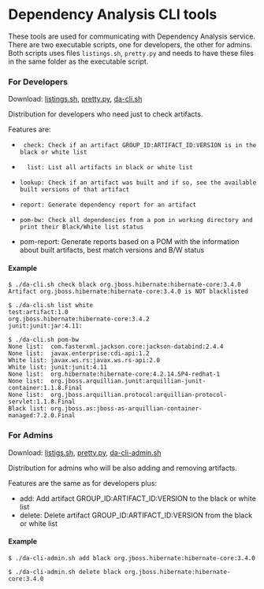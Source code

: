 # Dependency Analysis CLI tools

These tools are used for communicating with Dependency Analysis service. There are two executable
scripts, one for developers, the other for admins. Both scripts uses files `listings.sh`, `pretty.py` and needs to
have these files in the same folder as the executable script.

### For Developers
Download: [listings.sh](https://raw.githubusercontent.com/project-ncl/dependency-analysis/master/cli/listings.sh),
[pretty.py](https://raw.githubusercontent.com/project-ncl/dependency-analysis/master/cli/pretty.py),
[da-cli.sh](https://raw.githubusercontent.com/project-ncl/dependency-analysis/master/cli/da-cli.sh)

Distribution for developers who need just to check artifacts.

Features are:
*      check: Check if an artifact GROUP_ID:ARTIFACT_ID:VERSION is in the black or white list
*       list: List all artifacts in black or white list
*     lookup: Check if an artifact was built and if so, see the available built versions of that artifact
*     report: Generate dependency report for an artifact
*     pom-bw: Check all dependencies from a pom in working directory and print their Black/White list status
* pom-report: Generate reports based on a POM with the information about built artifacts, best match versions
  and B/W status

#### Example
```
$ ./da-cli.sh check black org.jboss.hibernate:hibernate-core:3.4.0
Artifact org.jboss.hibernate:hibernate-core:3.4.0 is NOT blacklisted
```
```
$ ./da-cli.sh list white
test:artifact:1.0
org.jboss.hibernate:hibernate-core:3.4.2
junit:junit:jar:4.11:
```
```
$ ./da-cli.sh pom-bw
None list:  com.fasterxml.jackson.core:jackson-databind:2.4.4
None list:  javax.enterprise:cdi-api:1.2
White list: javax.ws.rs:javax.ws.rs-api:2.0
White list: junit:junit:4.11
None list:  org.hibernate:hibernate-core:4.2.14.SP4-redhat-1
None list:  org.jboss.arquillian.junit:arquillian-junit-container:1.1.8.Final
None list:  org.jboss.arquillian.protocol:arquillian-protocol-servlet:1.1.8.Final
Black list: org.jboss.as:jboss-as-arquillian-container-managed:7.2.0.Final
```
### For Admins
Download: [listigs.sh](https://raw.githubusercontent.com/project-ncl/dependency-analysis/master/cli/listings.sh),
[pretty.py](https://raw.githubusercontent.com/project-ncl/dependency-analysis/master/cli/pretty.py),
[da-cli-admin.sh](https://raw.githubusercontent.com/project-ncl/dependency-analysis/master/cli/bwlist-admin.sh)

Distribution for admins who will be also adding and removing artifacts.

Features are the same as for developers plus:
*    add: Add artifact GROUP_ID:ARTIFACT_ID:VERSION to the black or white list
* delete: Delete artifact GROUP_ID:ARTIFACT_ID:VERSION from the black or white list

#### Example
```
$ ./da-cli-admin.sh add black org.jboss.hibernate:hibernate-core:3.4.0
```
```
$ ./da-cli-admin.sh delete black org.jboss.hibernate:hibernate-core:3.4.0
```
